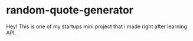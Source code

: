 # random-quote-generator
Hey! This is one of my startups mini project that i made right after learning API.
